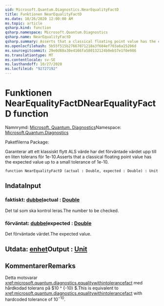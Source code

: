 ```yaml
---
uid: Microsoft.Quantum.Diagnostics.NearEqualityFactD
title: Funktionen NearEqualityFactD
ms.date: 10/26/2020 12:00:00 AM
ms.topic: article
qsharp.kind: function
qsharp.namespace: Microsoft.Quantum.Diagnostics
qsharp.name: NearEqualityFactD
qsharp.summary: Asserts that a classical floating point value has the expected value up to a small tolerance of 1e-10.
ms.openlocfilehash: 5b55f515b27667071218a3f604ef703a6a15206d
ms.sourcegitcommit: 29e0d88a30e4166fa580132124b0eb57e1f0e986
ms.translationtype: MT
ms.contentlocale: sv-SE
ms.lasthandoff: 10/27/2020
ms.locfileid: "92727192"
---
```

# <a name="nearequalityfactd-function"></a><span data-ttu-id="7860f-102">Funktionen NearEqualityFactD</span><span class="sxs-lookup"><span data-stu-id="7860f-102">NearEqualityFactD function</span></span>

<span data-ttu-id="7860f-103">Namnrymd: [Microsoft. Quantum. Diagnostics](xref:Microsoft.Quantum.Diagnostics)</span><span class="sxs-lookup"><span data-stu-id="7860f-103">Namespace: [Microsoft.Quantum.Diagnostics](xref:Microsoft.Quantum.Diagnostics)</span></span>

<span data-ttu-id="7860f-104">Paketfilerna [](https://nuget.org/packages/)</span><span class="sxs-lookup"><span data-stu-id="7860f-104">Package: [](https://nuget.org/packages/)</span></span>


<span data-ttu-id="7860f-105">Garanterar att ett klassiskt flytt ALS värde har det förväntade värdet upp till en liten tolerans för 1e-10.</span><span class="sxs-lookup"><span data-stu-id="7860f-105">Asserts that a classical floating point value has the expected value up to a small tolerance of 1e-10.</span></span>

```qsharp
function NearEqualityFactD (actual : Double, expected : Double) : Unit
```


## <a name="input"></a><span data-ttu-id="7860f-106">Indata</span><span class="sxs-lookup"><span data-stu-id="7860f-106">Input</span></span>

### <a name="actual--double"></a><span data-ttu-id="7860f-107">faktiskt: [dubbel](xref:microsoft.quantum.lang-ref.double)</span><span class="sxs-lookup"><span data-stu-id="7860f-107">actual : [Double](xref:microsoft.quantum.lang-ref.double)</span></span>

<span data-ttu-id="7860f-108">Det tal som ska kontrol leras.</span><span class="sxs-lookup"><span data-stu-id="7860f-108">The number to be checked.</span></span>


### <a name="expected--double"></a><span data-ttu-id="7860f-109">förväntat: [dubbel](xref:microsoft.quantum.lang-ref.double)</span><span class="sxs-lookup"><span data-stu-id="7860f-109">expected : [Double](xref:microsoft.quantum.lang-ref.double)</span></span>

<span data-ttu-id="7860f-110">Det förväntade värdet.</span><span class="sxs-lookup"><span data-stu-id="7860f-110">The expected value.</span></span>



## <a name="output--unit"></a><span data-ttu-id="7860f-111">Utdata: [enhet](xref:microsoft.quantum.lang-ref.unit)</span><span class="sxs-lookup"><span data-stu-id="7860f-111">Output : [Unit](xref:microsoft.quantum.lang-ref.unit)</span></span>



## <a name="remarks"></a><span data-ttu-id="7860f-112">Kommentarer</span><span class="sxs-lookup"><span data-stu-id="7860f-112">Remarks</span></span>

<span data-ttu-id="7860f-113">Detta motsvarar <xref:microsoft.quantum.diagnostics.equalitywithintolerancefact> med hårdkodad tolerans på $10 ^ {-10} $.</span><span class="sxs-lookup"><span data-stu-id="7860f-113">This is equivalent to <xref:microsoft.quantum.diagnostics.equalitywithintolerancefact> with hardcoded tolerance of $10^{-10}$.</span></span>